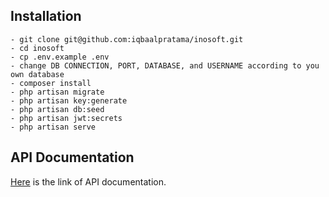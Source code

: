 ## Installation
```
- git clone git@github.com:iqbaalpratama/inosoft.git
- cd inosoft
- cp .env.example .env
- change DB CONNECTION, PORT, DATABASE, and USERNAME according to you own database
- composer install
- php artisan migrate
- php artisan key:generate
- php artisan db:seed
- php artisan jwt:secrets
- php artisan serve 
```
## API Documentation
[Here](https://documenter.getpostman.com/view/14219981/VUjTjNJv) is the link of API documentation.
